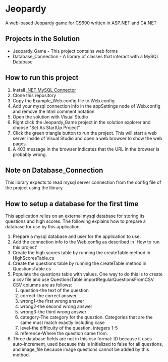 # Jeopardy

A web-based Jeopardy game for CS690 written in ASP.NET and C#.NET

## Projects in the Solution
- Jeopardy_Game - This project contains web forms 
- Database_Connection - A library of classes that interact with a MySQL Database
 
## How to run this project
1. Install [.NET MySQL Connector](https://dev.mysql.com/downloads/connector/net/)
1. Clone this repository
1. Copy the Example_Web.config file to Web.config
1. Add your mysql connection info in the appSettings node of Web.config and remove the html comment notation
1. Open the solution with Visual Studio
1. Right click the Jeopardy_Game project in the solution explorer and choose "Set As StartUp Project"
1. Click the green triangle button to run the project. This will start a web server inside of Visual Studio and open a web browser to show the web pages.
1. A 403 message in the browser indicates that the URL in the browser is probably wrong.

## Note on Database_Connection
This library expects to read mysql server connection from the config file of the project using the library.

## How to setup a database for the first time
This application relies on an external mysql database for storing its questions and high scores. The following explains how to prepare a database for use by this application.
1. Prepare a mysql database and user for the application to use.
1. Add the connection info to the Web.config as described in 'How to run this project'
1. Create the high scores table by running the createTable method in HighScoresTable.cs
1. Create the questions table by running the createTable method in QuestionsTable.cs
1. Populate the questions table with values. One way to do this is to create a csv file and use QuestionsTable.importRegularQuestionsFromCSV. CSV columns are as follows:
	1. question-the text of the question
	1. correct-the correct answer
	1. wrong1-the first wrong answer
	1. wrong2-the second wrong answer
	1. wrong3-the third wrong answer
	1. category-The category for the question. Categories that are the same must match exactly including case
	1. level-the difficulty of the question. integers 1-5
	1. reference-Where the question came from.
1. Three database fields are not in this csv format: ID because it uses auto-increment, used because this is initialized to false for all questions, and image_file because image questions cannot be added by this method.
